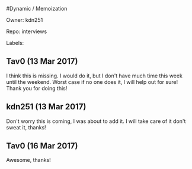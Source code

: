 #Dynamic / Memoization 

Owner: kdn251

Repo: interviews

Labels: 

## Tav0 (13 Mar 2017)

I think this is missing. I would do it, but I don't have much time this week until the weekend. Worst case if no one does it, I will help out for sure! Thank you for doing this!

## kdn251 (13 Mar 2017)

Don't worry this is coming, I was about to add it. I will take care of it don't sweat it, thanks!

## Tav0 (16 Mar 2017)

Awesome, thanks!

